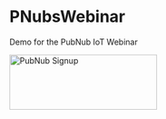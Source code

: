 # PNubsWebinar
Demo for the PubNub IoT Webinar




 <a href="https://dashboard.pubnub.com/signup?devrel_gh=Cakhavan/PubNubWebinar">
    <img alt="PubNub Signup" src="https://i.imgur.com/og5DDjf.png" width=260 height=97/>
</a>

